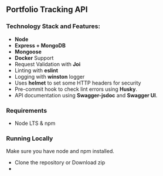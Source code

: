 ## Portfolio Tracking API

### Technology Stack and Features:

- **Node**
- **Express + MongoDB**
- **Mongoose**
- **Docker** Support
- Request Validation with **Joi**
- Linting with **eslint**
- Logging with **winston** logger
- Uses **helmet** to set some HTTP headers for security
- Pre-commit hook to check lint errors using **Husky**.
- API documentation using **Swagger-jsdoc** and **Swagger UI**.

### Requirements

- Node LTS & npm

### Running Locally

Make sure you have node and npm installed.

- Clone the repository or Download zip
- 